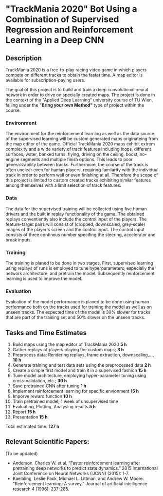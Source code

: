 # "TrackMania 2020" Bot Using a Combination of Supervised Regression and Reinforcement Learning in a Deep CNN

## Description
TrackMania 2020 is a free-to-play racing video game in which players compete on different tracks to obtain the fastet time. A map editor is available for subscription-paying users. 

The goal of this project is to build and train a deep convolutional neural network in order to drive on specially created maps. The project is done in the context of the "Applied Deep Learning" university course of TU Wien, falling under the **"Bring your own Method"** type of project within the course.

### Environment
The environment for the reinforcement learning as well as the data source of the supervised learning will be custom generated maps originateing from the map editor of the game. Official TrackMania 2020 maps exhibit extrem complexity and a wide variety of track features including loops, different surfaces, water, banked turns, flying, driving on the ceiling, boost, no-engine segments and multiple finish options. This  leads to poor generalizability between tracks. Furthermore, the course of the track is often unclear even for human players, requiring familarity with the individual track in order to perform well or even finishing at all. Therefore the scope of this project is limited to custom created tracks exhibiting similar features among themselves with a limit selection of track features.

### Data
The data for the supervised training will be collected using five human drivers and the built in replay functionality of the game. The obtained replays conventiently also include the control input of the players. The feature-target pairs will consist of (cropped, downscaled, grey-scale) images of the player's screen and the control input. The control input consists of three continous number specifing the steering, accelerator and break inputs.

### Training
The training is planed to be done in two stages. First, supervised learning using replays of runs is employed to tune hyperparameters, especially the network architecture, and pretrain the model. Subsequently reinforcement learning is used to improve the model.

### Evaluation
Evaluation of the model performance is planed to be done using human performance both on the tracks used for training the model as well as on unseen tracks. The expected time of the model is 30% slower for tracks that are part of the training set and 50% slower on the unseen tracks.

## Tasks and Time Estimates
1.	Build maps using the map editor of TrackMania 2020 __5 h__
1.	Gather replays of players playing the custom maps; __3 h__
1.	Preprocess data: Rendering replays, frame extraction, downscaling,..., __10 h__
1.	Generate training and test data sets using the preprocessed data __2 h__
1.	Create a simple first model and train it in a supervised fashion __15 h__
1.	Tune model architecture, employing hyper-parameter tuning using cross-validation, etc.; __30 h__
1.	Save pretrained CNN after tuning __1 h__
1.	Implement reinforcement learning for specific envionment __15 h__
1.	Imporve reward function __10 h__
1.	Train pretrained model; 1 week of unsupervised time
1.	Evaluating, Plotting, Analysing results __5 h__
1.	Report __15 h__
1.	Presentation __15 h__

Total estimated time: __127 h__

## Relevant Scientific Papers:
(To be updated)
*  Anderson, Charles W. et al. “Faster reinforcement learning after pretraining deep networks to predict state dynamics.” 2015 International Joint Conference on Neural Networks (IJCNN) (2015): 1-7.
*  Kaelbling, Leslie Pack, Michael L. Littman, and Andrew W. Moore. "Reinforcement learning: A survey." Journal of artificial intelligence research 4 (1996): 237-285.
